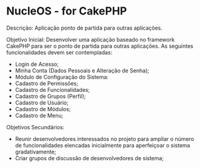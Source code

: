 NucleOS - for CakePHP
=====================

Descrição:
Aplicação ponto de partida para outras aplicações. 

Objetivo Inicial:
Desenvolver uma aplicação baseado no framework CakePHP para ser o ponto de partida para outras aplicações. As seguintes funcionalidades devem ser contempladas:
- Login de Acesso;
- Minha Conta (Dados Pessoais e Alteração de Senha);
- Módulo de Configuração do Sistema:
 - Cadastro de Permissões;
 - Cadastro de Funcionalidades;
 - Cadastro de Grupos (Perfil);
 - Cadastro de Usuário;
 - Cadastro de Módulos;
 - Cadastro de Menu;

Objetivos Secundários:
- Reunir desenvolvedores interessados no projeto para ampliar o número de funcionalidades elencadas inicialmente para aperfeiçoar o sistema gradativamente;
- Criar grupos de discussão de desenvolvedores de sistema;
